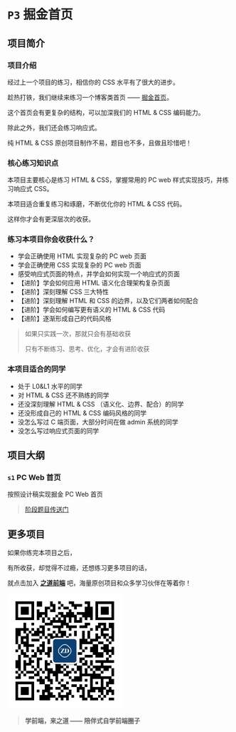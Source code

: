 # `P3` 掘金首页

## 项目简介

### 项目介绍

经过上一个项目的练习，相信你的 CSS 水平有了很大的进步。

趁热打铁，我们继续来练习一个博客类首页 —— [掘金首页](https://juejin.cn/)。

这个首页会有更复杂的结构，可以加深我们的 HTML & CSS 编码能力。

除此之外，我们还会练习响应式。

纯 HTML & CSS 原创项目制作不易，题目也不多，且做且珍惜吧！



### 核心练习知识点

本项目主要核心是练习 HTML & CSS，掌握常用的 PC web 样式实现技巧，并练习响应式 CSS。

本项目适合重复练习和琢磨，不断优化你的 HTML & CSS 代码。

这样你才会有更深层次的收获。



### 练习本项目你会收获什么？

- 学会正确使用 HTML 实现复杂的 PC web 页面
- 学会正确使用 CSS 实现复杂的 PC web 页面
- 感受响应式页面的特点，并学会如何实现一个响应式的页面
- 【进阶】学会如何应用 HTML 语义化合理架构复杂页面
- 【进阶】深刻理解 CSS 三大特性
- 【进阶】深刻理解 HTML 和 CSS 的边界，以及它们两者如何配合
- 【进阶】学会如何编写更有语义的 HTML & CSS 代码
- 【进阶】逐渐形成自己的代码风格

> 如果只实践一次，那就只会有基础收获
>
> 只有不断练习、思考、优化，才会有进阶收获



### 本项目适合的同学

- 处于 L0&L1 水平的同学
- 对 HTML & CSS 还不熟练的同学
- 还没深刻理解 HTML & CSS （语义化、边界、配合）的同学
- 还没形成自己的 HTML & CSS 编码风格的同学
- 没怎么写过 C 端页面，大部分时间在做 admin 系统的同学
- 没怎么写过响应式页面的同学



## 项目大纲

### `s1` PC Web 首页

按照设计稿实现掘金 PC Web 首页

> [阶段题目传送门](./s1/)



## 更多项目

如果你练完本项目之后，

有所收获，却觉得不过瘾，还想练习更多项目的话，

就点击加入 [**之道前端**](https://kcnrozgf41zs.feishu.cn/wiki/PBj0w5rjUiEWVgktZE0caKOunNc) 吧，海量原创项目和众多学习伙伴在等着你！

![公众号二维码](./res/qrcode.jpg)

> **学前端，来之道 —— 陪伴式自学前端圈子**